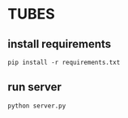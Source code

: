 # TUBES

## install requirements
```shell
pip install -r requirements.txt
```

## run server
```shell
python server.py
```
